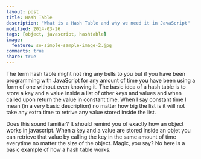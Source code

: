 ```yaml
---
layout: post
title: Hash Table
description: "What is a Hash Table and why we need it in JavaScript"
modified: 2014-03-26
tags: [object, javascript, hashtable]
image:
  feature: so-simple-sample-image-2.jpg
comments: true
share: true
---
```


The term hash table might not ring any bells to you but if you have been programming with JavaScript for any amount of time you have been using a form of one without even knowing it. The basic idea of a hash table is to store a key and a value inside a list of other keys and values and when called upon return the value in constant time. When I say constant time I mean (in a very basic description) no matter how big the list is it will not take any extra time to retrive any value stored inside the list.

Does this sound familiar? It should remind you of exactly how an object works in javascript. When a key and a value are stored inside an objet you can retrieve that value by calling the key in the same amount of time everytime no matter the size of the object. Magic, you say? No here is a basic example of how a hash table works.


